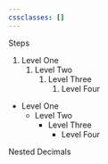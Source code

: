 ```yaml
---
cssclasses: []
---
```

Steps
1. Level One
	1. Level Two
		1. Level Three
			1. Level Four


- Level One
	- Level Two
		- Level Three
			- Level Four


Nested Decimals
